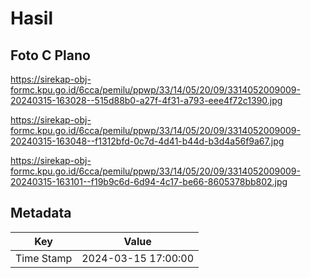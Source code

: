 # Hasil

## Foto C Plano

https://sirekap-obj-formc.kpu.go.id/6cca/pemilu/ppwp/33/14/05/20/09/3314052009009-20240315-163028--515d88b0-a27f-4f31-a793-eee4f72c1390.jpg

https://sirekap-obj-formc.kpu.go.id/6cca/pemilu/ppwp/33/14/05/20/09/3314052009009-20240315-163048--f1312bfd-0c7d-4d41-b44d-b3d4a56f9a67.jpg

https://sirekap-obj-formc.kpu.go.id/6cca/pemilu/ppwp/33/14/05/20/09/3314052009009-20240315-163101--f19b9c6d-6d94-4c17-be66-8605378bb802.jpg


## Metadata

| Key        | Value               |
| ---------- | ------------------- |
| Time Stamp | 2024-03-15 17:00:00 |



